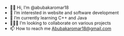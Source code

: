 - 👋🏽 Hi, I’m @abubakaromar18
- 👀 I’m interested in website and software development
- 🌱 I’m currently learning C++ and Java
- 👨🏽‍💻 I’m looking to collaborate on various projects
- 📫 How to reach me Abubakaromar18@gmail.com

<!---
abubakaromar18/abubakaromar18 is a ✨ special ✨ repository because its `README.md` (this file) appears on your GitHub profile.
You can click the Preview link to take a look at your changes.
--->
